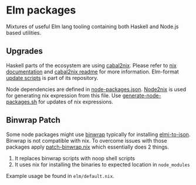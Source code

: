 # Elm packages

Mixtures of useful Elm lang tooling containing both Haskell and Node.js based utilities.

## Upgrades

Haskell parts of the ecosystem are using [cabal2nix](https://github.com/NixOS/cabal2nix).
Please refer to [nix documentation](https://nixos.org/nixpkgs/manual/#how-to-create-nix-builds-for-your-own-private-haskell-packages)
and [cabal2nix readme](https://github.com/NixOS/cabal2nix#readme) for more information. Elm-format [update scripts](https://github.com/avh4/elm-format/tree/master/package/nix)
is part of its repository.

Node dependencies are defined in [node-packages.json](node-packages.json).
[Node2nix](https://github.com/svanderburg/node2nix) is used for generating nix expression
from this file. Use [generate-node-packages.sh](generate-node-packages.sh) for updates of nix expressions.

## Binwrap Patch

Some node packages might use [binwrap](https://github.com/avh4/binwrap) typically for installing
[elmi-to-json](https://github.com/stoeffel/elmi-to-json). Binwrap is not compatible with nix.
To overcome issues with those packages apply [patch-binwrap.nix](patch-binwrap.nix) which essentially does 2 things.

1. It replaces binwrap scripts with noop shell scripts
2. It uses nix for installing the binaries to expected location in `node_modules`

Example usage be found in `elm/default.nix`.
